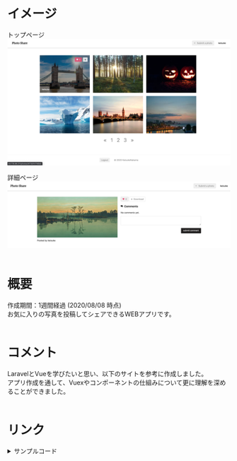 # イメージ
トップページ<br>
![photo-share-top.png](./public/photo-share-top.png)

詳細ページ<br>
![photo-share-detail.png](./public/photo-share-detail.png)<br><br>

# 概要
作成期間：1週間経過 (2020/08/08 時点)<br>
お気に入りの写真を投稿してシェアできるWEBアプリです。<br><br>

# コメント
LaravelとVueを学びたいと思い、以下のサイトを参考に作成しました。<br>
アプリ作成を通して、Vuexやコンポーネントの仕組みについて更に理解を深めることができました。<br><br>

# リンク
<details><summary>サンプルコード</summary>
&emsp;<http://54.178.99.211/>

<details><summary>参考にしたサイト</summary>
&emsp;[Vue + Vue Router + Vuex + Laravel チュートリアル（全16回）](https://qiita.com/MasahiroHarada/items/2597bd6973a45f92e1e8)<br>
&emsp;[Laravel × CircleCI × AWS で CI/CDパイプラインの構築方法を学ぶ）](https://www.techpit.jp/courses/78)<br><br>

# 機能
ログイン<br>
ユーザー登録<br>
写真投稿<br>
コメント投稿<br>
イイね<br>
ダウンロード<br>
ページネーション<br><br>

# 言語
HTML<br>
CSS<br>
Javascript<br>
PHP / 7.2.30<br>
MySQL / 5.7.30<br><br>

# フレームワーク
Vue.js / 2.6.11<br>
Laravel / 6.18.31<br><br>

# 開発環境
Git / 2.23.0<br>
Node / 12.16.3<br>
Nginx / 1.17.10<br>
Docker / 19.03.12<br>
CircleCI<br>
AmazonLinux2<br>
AWS(EC2、RDS、S3、CodeDeploy)<br>
VisualStudio / 1.45.1<br>
MacOS Catalina / 10.15.4<br><br>